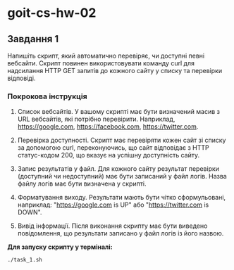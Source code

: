 # goit-cs-hw-02

## Завдання 1

Напишіть скрипт, який автоматично перевіряє, чи доступні певні вебсайти. Скрипт повинен використовувати команду curl для надсилання HTTP GET запитів до кожного сайту у списку та перевірки відповіді.

### Покрокова інструкція

1. Список вебсайтів. У вашому скрипті має бути визначений масив з URL вебсайтів, які потрібно перевірити. Наприклад, https://google.com, https://facebook.com, https://twitter.com.

2. Перевірка доступності. Скрипт має перевіряти кожен сайт зі списку за допомогою curl, переконуючись, що сайт відповідає з HTTP статус-кодом 200, що вказує на успішну доступність сайту.



3. Запис результатів у файл. Для кожного сайту результат перевірки (доступний чи недоступний) має бути записаний у файл логів. Назва файлу логів має бути визначена у скрипті.

4. Форматування виходу. Результати мають бути чітко сформульовані, наприклад: "[<https://google.com>](<https://google.com/>) is UP" або "[<https://twitter.com>](<https://twitter.com/>) is DOWN".

5. Вивід інформації. Після виконання скрипту має бути виведено повідомлення, що результати записано у файл логів із його назвою.

**Для запуску скрипту у терміналі:**
```
./task_1.sh
```